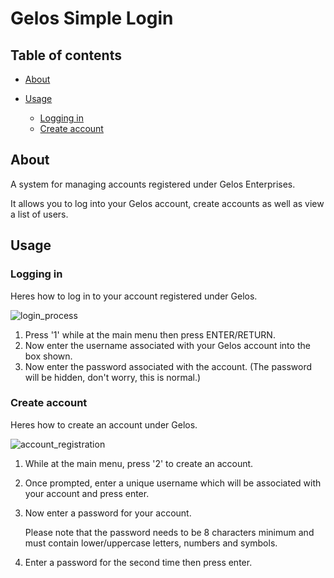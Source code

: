 # Gelos Simple Login

## Table of contents
- [About](https://github.com/gelos-team/gelos-simple-login#about)
- [Usage](https://github.com/gelos-team/gelos-simple-login?tab=readme-ov-file#usage)

    - [Logging in](https://github.com/gelos-team/gelos-simple-login?tab=readme-ov-file#logging-in)
    - [Create account](https://github.com/gelos-team/gelos-simple-login/blob/development/README.md#create-account)

## About

A system for managing accounts registered under Gelos Enterprises.

It allows you to log into your Gelos account, create accounts as well as view a list of users.


## Usage

### Logging in

Heres how to log in to your account registered under Gelos.

![login_process](https://github.com/user-attachments/assets/3f4ddcfd-a5e9-4735-be58-db12cfcecfce)


1. Press '1' while at the main menu then press ENTER/RETURN.
2. Now enter the username associated with your Gelos account into the box shown.
3. Now enter the password associated with the account. (The password will be hidden, don't worry, this is normal.)


### Create account

Heres how to create an account under Gelos.

![account_registration](https://github.com/user-attachments/assets/d435b361-b93a-4d72-9d33-4b41302a9f00)


1. While at the main menu, press '2' to create an account.
2. Once prompted, enter a unique username which will be associated with your account and press enter.
3. Now enter a password for your account. 

    Please note that the password needs to be 8 characters minimum and must contain lower/uppercase letters, numbers and symbols.
4. Enter a password for the second time then press enter.
